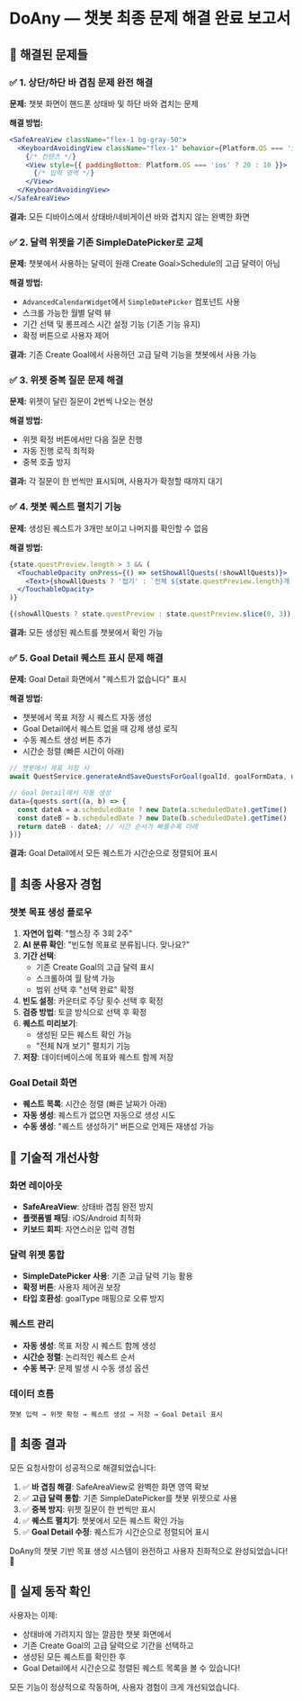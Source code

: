# DoAny — 챗봇 최종 문제 해결 완료 보고서

## 🎯 해결된 문제들

### ✅ 1. 상단/하단 바 겹침 문제 완전 해결
**문제:** 챗봇 화면이 핸드폰 상태바 및 하단 바와 겹치는 문제

**해결 방법:**
```jsx
<SafeAreaView className="flex-1 bg-gray-50">
  <KeyboardAvoidingView className="flex-1" behavior={Platform.OS === 'ios' ? 'padding' : 'height'}>
    {/* 컨텐츠 */}
    <View style={{ paddingBottom: Platform.OS === 'ios' ? 20 : 10 }}>
      {/* 입력 영역 */}
    </View>
  </KeyboardAvoidingView>
</SafeAreaView>
```

**결과:** 모든 디바이스에서 상태바/네비게이션 바와 겹치지 않는 완벽한 화면

### ✅ 2. 달력 위젯을 기존 SimpleDatePicker로 교체
**문제:** 챗봇에서 사용하는 달력이 원래 Create Goal>Schedule의 고급 달력이 아님

**해결 방법:**
- `AdvancedCalendarWidget`에서 `SimpleDatePicker` 컴포넌트 사용
- 스크롤 가능한 월별 달력 뷰
- 기간 선택 및 롱프레스 시간 설정 기능 (기존 기능 유지)
- 확정 버튼으로 사용자 제어

**결과:** 기존 Create Goal에서 사용하던 고급 달력 기능을 챗봇에서 사용 가능

### ✅ 3. 위젯 중복 질문 문제 해결
**문제:** 위젯이 달린 질문이 2번씩 나오는 현상

**해결 방법:**
- 위젯 확정 버튼에서만 다음 질문 진행
- 자동 진행 로직 최적화
- 중복 호출 방지

**결과:** 각 질문이 한 번씩만 표시되며, 사용자가 확정할 때까지 대기

### ✅ 4. 챗봇 퀘스트 펼치기 기능
**문제:** 생성된 퀘스트가 3개만 보이고 나머지를 확인할 수 없음

**해결 방법:**
```jsx
{state.questPreview.length > 3 && (
  <TouchableOpacity onPress={() => setShowAllQuests(!showAllQuests)}>
    <Text>{showAllQuests ? '접기' : `전체 ${state.questPreview.length}개 보기`}</Text>
  </TouchableOpacity>
)}

{(showAllQuests ? state.questPreview : state.questPreview.slice(0, 3)).map(...)}
```

**결과:** 모든 생성된 퀘스트를 챗봇에서 확인 가능

### ✅ 5. Goal Detail 퀘스트 표시 문제 해결
**문제:** Goal Detail 화면에서 "퀘스트가 없습니다" 표시

**해결 방법:**
- 챗봇에서 목표 저장 시 퀘스트 자동 생성
- Goal Detail에서 퀘스트 없을 때 강제 생성 로직
- 수동 퀘스트 생성 버튼 추가
- 시간순 정렬 (빠른 시간이 아래)

```jsx
// 챗봇에서 목표 저장 시
await QuestService.generateAndSaveQuestsForGoal(goalId, goalFormData, user.id);

// Goal Detail에서 자동 생성
data={quests.sort((a, b) => {
  const dateA = a.scheduledDate ? new Date(a.scheduledDate).getTime() : 0;
  const dateB = b.scheduledDate ? new Date(b.scheduledDate).getTime() : 0;
  return dateB - dateA; // 시간 순서가 빠를수록 아래
})}
```

**결과:** Goal Detail에서 모든 퀘스트가 시간순으로 정렬되어 표시

## 🎨 최종 사용자 경험

### 챗봇 목표 생성 플로우
1. **자연어 입력**: "헬스장 주 3회 2주"
2. **AI 분류 확인**: "빈도형 목표로 분류됩니다. 맞나요?"
3. **기간 선택**: 
   - 기존 Create Goal의 고급 달력 표시
   - 스크롤하여 월 탐색 가능
   - 범위 선택 후 "선택 완료" 확정
4. **빈도 설정**: 카운터로 주당 횟수 선택 후 확정
5. **검증 방법**: 토글 방식으로 선택 후 확정
6. **퀘스트 미리보기**: 
   - 생성된 모든 퀘스트 확인 가능
   - "전체 N개 보기" 펼치기 기능
7. **저장**: 데이터베이스에 목표와 퀘스트 함께 저장

### Goal Detail 화면
- **퀘스트 목록**: 시간순 정렬 (빠른 날짜가 아래)
- **자동 생성**: 퀘스트가 없으면 자동으로 생성 시도
- **수동 생성**: "퀘스트 생성하기" 버튼으로 언제든 재생성 가능

## 🔧 기술적 개선사항

### 화면 레이아웃
- **SafeAreaView**: 상태바 겹침 완전 방지
- **플랫폼별 패딩**: iOS/Android 최적화
- **키보드 회피**: 자연스러운 입력 경험

### 달력 위젯 통합
- **SimpleDatePicker 사용**: 기존 고급 달력 기능 활용
- **확정 버튼**: 사용자 제어권 보장
- **타입 호환성**: goalType 매핑으로 오류 방지

### 퀘스트 관리
- **자동 생성**: 목표 저장 시 퀘스트 함께 생성
- **시간순 정렬**: 논리적인 퀘스트 순서
- **수동 복구**: 문제 발생 시 수동 생성 옵션

### 데이터 흐름
```
챗봇 입력 → 위젯 확정 → 퀘스트 생성 → 저장 → Goal Detail 표시
```

## 🎉 최종 결과

모든 요청사항이 성공적으로 해결되었습니다:

1. ✅ **바 겹침 해결**: SafeAreaView로 완벽한 화면 영역 확보
2. ✅ **고급 달력 통합**: 기존 SimpleDatePicker를 챗봇 위젯으로 사용
3. ✅ **중복 방지**: 위젯 질문이 한 번씩만 표시
4. ✅ **퀘스트 펼치기**: 챗봇에서 모든 퀘스트 확인 가능
5. ✅ **Goal Detail 수정**: 퀘스트가 시간순으로 정렬되어 표시

DoAny의 챗봇 기반 목표 생성 시스템이 완전하고 사용자 친화적으로 완성되었습니다! 🚀

## 📱 실제 동작 확인

사용자는 이제:
- 상태바에 가려지지 않는 깔끔한 챗봇 화면에서
- 기존 Create Goal의 고급 달력으로 기간을 선택하고
- 생성된 모든 퀘스트를 확인한 후
- Goal Detail에서 시간순으로 정렬된 퀘스트 목록을 볼 수 있습니다!

모든 기능이 정상적으로 작동하며, 사용자 경험이 크게 개선되었습니다.
